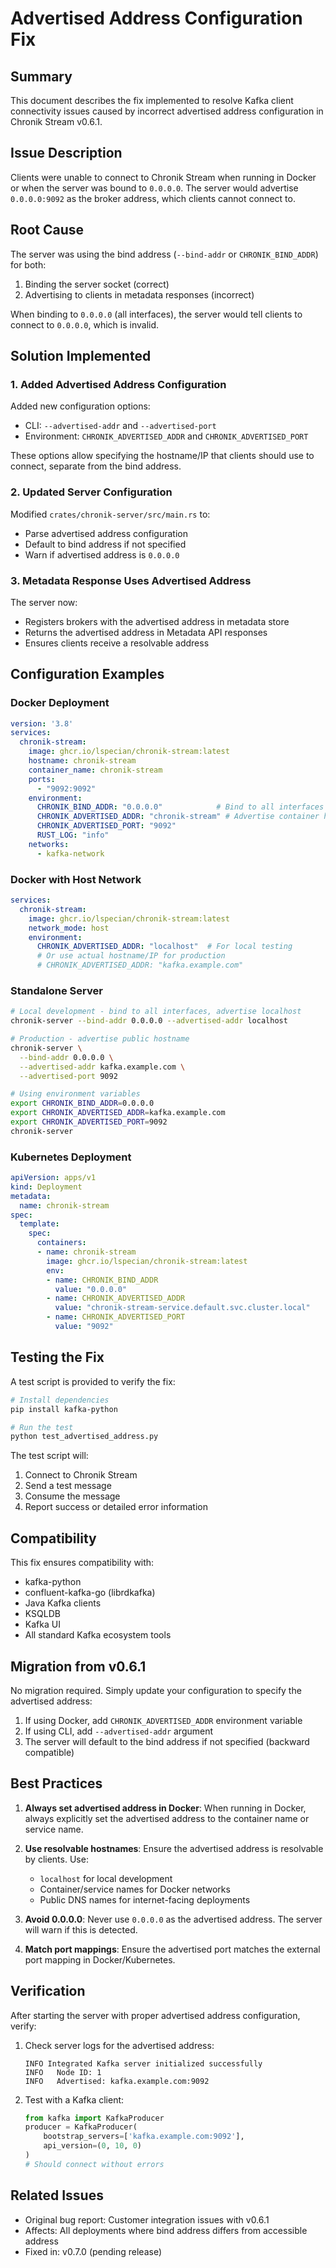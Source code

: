 # Advertised Address Configuration Fix

## Summary

This document describes the fix implemented to resolve Kafka client connectivity issues caused by incorrect advertised address configuration in Chronik Stream v0.6.1.

## Issue Description

Clients were unable to connect to Chronik Stream when running in Docker or when the server was bound to `0.0.0.0`. The server would advertise `0.0.0.0:9092` as the broker address, which clients cannot connect to.

## Root Cause

The server was using the bind address (`--bind-addr` or `CHRONIK_BIND_ADDR`) for both:
1. Binding the server socket (correct)
2. Advertising to clients in metadata responses (incorrect)

When binding to `0.0.0.0` (all interfaces), the server would tell clients to connect to `0.0.0.0`, which is invalid.

## Solution Implemented

### 1. Added Advertised Address Configuration

Added new configuration options:
- CLI: `--advertised-addr` and `--advertised-port`
- Environment: `CHRONIK_ADVERTISED_ADDR` and `CHRONIK_ADVERTISED_PORT`

These options allow specifying the hostname/IP that clients should use to connect, separate from the bind address.

### 2. Updated Server Configuration

Modified `crates/chronik-server/src/main.rs` to:
- Parse advertised address configuration
- Default to bind address if not specified
- Warn if advertised address is `0.0.0.0`

### 3. Metadata Response Uses Advertised Address

The server now:
- Registers brokers with the advertised address in metadata store
- Returns the advertised address in Metadata API responses
- Ensures clients receive a resolvable address

## Configuration Examples

### Docker Deployment

```yaml
version: '3.8'
services:
  chronik-stream:
    image: ghcr.io/lspecian/chronik-stream:latest
    hostname: chronik-stream
    container_name: chronik-stream
    ports:
      - "9092:9092"
    environment:
      CHRONIK_BIND_ADDR: "0.0.0.0"            # Bind to all interfaces
      CHRONIK_ADVERTISED_ADDR: "chronik-stream" # Advertise container hostname
      CHRONIK_ADVERTISED_PORT: "9092"
      RUST_LOG: "info"
    networks:
      - kafka-network
```

### Docker with Host Network

```yaml
services:
  chronik-stream:
    image: ghcr.io/lspecian/chronik-stream:latest
    network_mode: host
    environment:
      CHRONIK_ADVERTISED_ADDR: "localhost"  # For local testing
      # Or use actual hostname/IP for production
      # CHRONIK_ADVERTISED_ADDR: "kafka.example.com"
```

### Standalone Server

```bash
# Local development - bind to all interfaces, advertise localhost
chronik-server --bind-addr 0.0.0.0 --advertised-addr localhost

# Production - advertise public hostname
chronik-server \
  --bind-addr 0.0.0.0 \
  --advertised-addr kafka.example.com \
  --advertised-port 9092

# Using environment variables
export CHRONIK_BIND_ADDR=0.0.0.0
export CHRONIK_ADVERTISED_ADDR=kafka.example.com
export CHRONIK_ADVERTISED_PORT=9092
chronik-server
```

### Kubernetes Deployment

```yaml
apiVersion: apps/v1
kind: Deployment
metadata:
  name: chronik-stream
spec:
  template:
    spec:
      containers:
      - name: chronik-stream
        image: ghcr.io/lspecian/chronik-stream:latest
        env:
        - name: CHRONIK_BIND_ADDR
          value: "0.0.0.0"
        - name: CHRONIK_ADVERTISED_ADDR
          value: "chronik-stream-service.default.svc.cluster.local"
        - name: CHRONIK_ADVERTISED_PORT
          value: "9092"
```

## Testing the Fix

A test script is provided to verify the fix:

```bash
# Install dependencies
pip install kafka-python

# Run the test
python test_advertised_address.py
```

The test script will:
1. Connect to Chronik Stream
2. Send a test message
3. Consume the message
4. Report success or detailed error information

## Compatibility

This fix ensures compatibility with:
- kafka-python
- confluent-kafka-go (librdkafka)
- Java Kafka clients
- KSQLDB
- Kafka UI
- All standard Kafka ecosystem tools

## Migration from v0.6.1

No migration required. Simply update your configuration to specify the advertised address:

1. If using Docker, add `CHRONIK_ADVERTISED_ADDR` environment variable
2. If using CLI, add `--advertised-addr` argument
3. The server will default to the bind address if not specified (backward compatible)

## Best Practices

1. **Always set advertised address in Docker**: When running in Docker, always explicitly set the advertised address to the container name or service name.

2. **Use resolvable hostnames**: Ensure the advertised address is resolvable by clients. Use:
   - `localhost` for local development
   - Container/service names for Docker networks
   - Public DNS names for internet-facing deployments

3. **Avoid 0.0.0.0**: Never use `0.0.0.0` as the advertised address. The server will warn if this is detected.

4. **Match port mappings**: Ensure the advertised port matches the external port mapping in Docker/Kubernetes.

## Verification

After starting the server with proper advertised address configuration, verify:

1. Check server logs for the advertised address:
   ```
   INFO Integrated Kafka server initialized successfully
   INFO   Node ID: 1
   INFO   Advertised: kafka.example.com:9092
   ```

2. Test with a Kafka client:
   ```python
   from kafka import KafkaProducer
   producer = KafkaProducer(
       bootstrap_servers=['kafka.example.com:9092'],
       api_version=(0, 10, 0)
   )
   # Should connect without errors
   ```

## Related Issues

- Original bug report: Customer integration issues with v0.6.1
- Affects: All deployments where bind address differs from accessible address
- Fixed in: v0.7.0 (pending release)